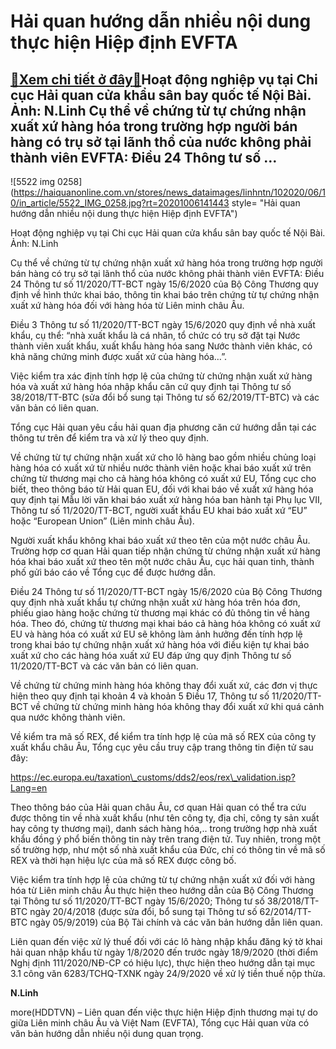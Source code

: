 Hải quan hướng dẫn nhiều nội dung thực hiện Hiệp định EVFTA
===========================================================

[:gift:Xem chi tiết ở đây:gift:](https://hddtvn.com/hai-quan-huong-dan-nhieu-noi-dung-thuc-hien-hiep-dinh-evfta/)Hoạt động nghiệp vụ tại Chi cục Hải quan cửa khẩu sân bay quốc tế Nội Bài. Ảnh: N.Linh Cụ thể về chứng từ tự chứng nhận xuất xứ hàng hóa trong trường hợp người bán hàng có trụ sở tại lãnh thổ của nước không phải thành viên EVFTA: Điều 24 Thông tư số …
-----------------------------------------------------------------------------------------------------------------------------------------------------------------------------------------------------------------------------------------------------------





![5522 img 0258](https://haiquanonline.com.vn/stores/news_dataimages/linhntn/102020/06/10/in_article/5522_IMG_0258.jpg?rt=20201006141443 style= "Hải quan hướng dẫn nhiều nội dung thực hiện Hiệp định EVFTA")


Hoạt động nghiệp vụ tại Chi cục Hải quan cửa khẩu sân bay quốc tế Nội Bài. Ảnh: N.Linh



Cụ thể về chứng từ tự chứng nhận xuất xứ hàng hóa trong trường hợp người bán hàng có trụ sở tại lãnh thổ của nước không phải thành viên EVFTA: Điều 24 Thông tư số 11/2020/TT-BCT ngày 15/6/2020 của Bộ Công Thương quy định về hình thức khai báo, thông tin khai báo trên chứng từ tự chứng nhận xuất xứ hàng hóa đối với hàng hóa từ Liên minh châu Âu.


Điều 3 Thông tư số 11/2020/TT-BCT ngày 15/6/2020 quy định về nhà xuất khẩu, cụ thể: “nhà xuất khẩu là cá nhân, tổ chức có trụ sở đặt tại Nước thành viên xuất khẩu, xuất khẩu hàng hóa sang Nước thành viên khác, có khả năng chứng minh được xuất xứ của hàng hóa…”.


Việc kiểm tra xác định tính hợp lệ của chứng từ chứng nhận xuất xứ hàng hóa và xuất xứ hàng hóa nhập khẩu căn cứ quy định tại Thông tư số 38/2018/TT-BTC (sửa đổi bổ sung tại Thông tư số 62/2019/TT-BTC) và các văn bản có liên quan.


Tổng cục Hải quan yêu cầu hải quan địa phương căn cứ hướng dẫn tại các thông tư trên để kiểm tra và xử lý theo quy định.


Về chứng từ tự chứng nhận xuất xứ cho lô hàng bao gồm nhiều chủng loại hàng hóa có xuất xứ từ nhiều nước thành viên hoặc khai báo xuất xứ trên chứng từ thương mại cho cả hàng hóa không có xuất xứ EU, Tổng cục cho biết, theo thông báo từ Hải quan EU, đối với khai báo về xuất xứ hàng hóa quy định tại Mẫu lời văn khai báo xuất xứ hàng hóa ban hành tại Phụ lục VII, Thông tư số 11/2020/TT-BCT, người xuất khẩu EU khai báo xuất xứ “EU” hoặc “European Union” (Liên minh châu Âu).


Người xuất khẩu không khai báo xuất xứ theo tên của một nước châu Âu. Trường hợp cơ quan Hải quan tiếp nhận chứng từ chứng nhận xuất xứ hàng hóa khai báo xuất xứ theo tên một nước châu Âu, cục hải quan tinh, thành phố gửi báo cáo về Tổng cục để được hướng dẫn.


Điều 24 Thông tư số 11/2020/TT-BCT ngày 15/6/2020 của Bộ Công Thương quy định nhà xuất khẩu tự chứng nhận xuất xứ hàng hóa trên hóa đơn, phiếu giao hàng hoặc chứng từ thương mại khác có đủ thông tin về hàng hóa. Theo đó, chứng từ thương mại khai báo cả hàng hóa không có xuất xứ EU và hàng hóa có xuất xứ EU sẽ không làm ảnh hưởng đến tính hợp lệ trong khai báo tự chứng nhận xuất xứ hàng hóa với điều kiện tự khai báo xuất xứ cho các hàng hóa xuất xứ EU đáp ứng quy định Thông tư số 11/2020/TT-BCT và các văn bản có liên quan.


Về chứng từ chứng minh hàng hóa không thay đổi xuất xứ, các đơn vị thực hiện theo quy định tại khoản 4 và khoản 5 Điều 17, Thông tư số 11/2020/TT-BCT về chứng từ chứng minh hàng hóa không thay đổi xuất xứ khi quá cảnh qua nước không thành viên.


Về kiểm tra mã số REX, để kiểm tra tính hợp lệ của mã số REX của công ty xuất khẩu châu Âu, Tổng cục yêu cầu truy cập trang thông tin điện tử sau đây:


https://ec.europa.eu/taxation\_customs/dds2/eos/rex\_validation.isp?Lang=en


Theo thông báo của Hải quan châu Âu, cơ quan Hải quan có thể tra cứu được thông tin về nhà xuất khẩu (như tên công ty, địa chỉ, công ty sản xuất hay công ty thương mại), danh sách hàng hóa,.. trong trường hợp nhà xuất khẩu đồng ý phổ biến thông tin này trên trang điện tử. Tuy nhiên, trong một số trường hợp, như một số nhà xuất khẩu của Đức, chỉ có thông tin về mã số REX và thời hạn hiệu lực của mã số REX được công bố.


Việc kiểm tra tính hợp lệ của chứng từ tự chứng nhận xuất xứ đối với hàng hóa từ Liên minh châu Âu thực hiện theo hướng dẫn của Bộ Công Thương tại Thông tư số 11/2020/TT-BCT ngày 15/6/2020; Thông tư số 38/2018/TT- BTC ngày 20/4/2018 (được sửa đổi, bổ sung tại Thông tư số 62/2014/TT-BTC ngày 05/9/2019) của Bộ Tài chính và các văn bản hướng dẫn liên quan.


Liên quan đến việc xử lý thuế đối với các lô hàng nhập khẩu đăng ký tờ khai hải quan nhập khẩu từ ngày 1/8/2020 đến trước ngày 18/9/2020 (thời điểm Nghị định 111/2020/NĐ-CP có hiệu lực), thực hiện theo hướng dẫn tại mục 3.1 công văn 6283/TCHQ-TXNK ngày 24/9/2020 về xử lý tiền thuế nộp thừa.




**N.Linh**



more(HDDTVN) – Liên quan đến việc thực hiện Hiệp định thương mại tự do giữa Liên minh châu Âu và Việt Nam (EVFTA), Tổng cục Hải quan vừa có văn bản hướng dẫn nhiều nội dung quan trọng.

